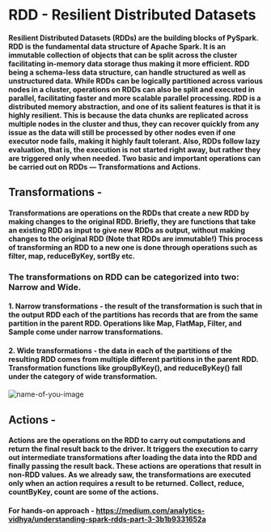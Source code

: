 # RDD - Resilient Distributed Datasets
#### Resilient Distributed Datasets (RDDs) are the building blocks of PySpark. RDD is the fundamental data structure of Apache Spark. It is an immutable collection of objects that can be split across the cluster facilitating in-memory data storage thus making it more efficient. RDD being a schema-less data structure, can handle structured as well as unstructured data. While RDDs can be logically partitioned across various nodes in a cluster, operations on RDDs can also be split and executed in parallel, facilitating faster and more scalable parallel processing. RDD is a distributed memory abstraction, and one of its salient features is that it is highly resilient. This is because the data chunks are replicated across multiple nodes in the cluster and thus, they can recover quickly from any issue as the data will still be processed by other nodes even if one executor node fails, making it highly fault tolerant. Also, RDDs follow lazy evaluation, that is, the execution is not started right away, but rather they are triggered only when needed. Two basic and important operations can be carried out on RDDs — Transformations and Actions.

## Transformations - 
#### Transformations are operations on the RDDs that create a new RDD by making changes to the original RDD. Briefly, they are functions that take an existing RDD as input to give new RDDs as output, without making changes to the original RDD (Note that RDDs are immutable!) This process of transforming an RDD to a new one is done through operations such as filter, map, reduceByKey, sortBy etc.

###  The transformations on RDD can be categorized into two: Narrow and Wide.

#### 1. Narrow transformations - the result of the transformation is such that in the output RDD each of the partitions has records that are from the same partition in the parent RDD. Operations like Map, FlatMap, Filter, and Sample come under narrow transformations.

#### 2. Wide transformations - the data in each of the partitions of the resulting RDD comes from multiple different partitions in the parent RDD. Transformation functions like groupByKey(), and reduceByKey() fall under the category of wide transformation.

![name-of-you-image](https://miro.medium.com/v2/resize:fit:1400/format:webp/1*6dYzs4GK3Q9nSPkMp-3w2w.png)

## Actions - 
#### Actions are the operations on the RDD to carry out computations and return the final result back to the driver. It triggers the execution to carry out intermediate transformations after loading the data into the RDD and finally passing the result back. These actions are operations that result in non-RDD values. As we already saw, the transformations are executed only when an action requires a result to be returned. Collect, reduce, countByKey, count are some of the actions.

#### For hands-on approach - https://medium.com/analytics-vidhya/understanding-spark-rdds-part-3-3b1b9331652a
